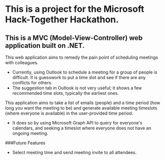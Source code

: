 # This is a project for the Microsoft Hack-Together Hackathon.

## This is a MVC (Model-View-Controller) web application built on .NET. 

This web application aims to remedy the pain point of scheduling meetings with colleagues. 
- Currently, using Outlook to schedule a meeting for a group of people is difficult. It is guesswork to put a time slot and see if there are any conflicts for others. 
- The suggestion tab in Outlook is not very useful; it shows a few recommended time slots, typically the earliest ones.

This application aims to take a list of emails (people) and a time period (how long you want the meeting to be) and generate available meeting timeslots (where everyone is available) in the user-provided time period. 
- It does so by using Microsoft Graph API to query for everyone's calendars, and seeking a timeslot where everyone does not have an ongoing meeting.

###Future Features
- Select meeting time and send meeting invite to all attendees.